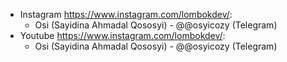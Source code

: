 - Instagram https://www.instagram.com/lombokdev/:
  - Osi (Sayidina Ahmadal Qososyi) - @@osyicozy (Telegram)
- Youtube https://www.instagram.com/lombokdev/:
  - Osi (Sayidina Ahmadal Qososyi) - @@osyicozy (Telegram)

